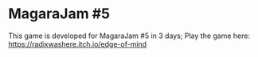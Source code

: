 # MagaraJam #5
This game is developed for  MagaraJam #5  in 3 days;
Play the game here: https://radixwashere.itch.io/edge-of-mind

